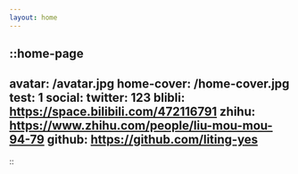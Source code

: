 ```yaml
--- 
layout: home
---
```


::home-page
---
avatar: /avatar.jpg
home-cover: /home-cover.jpg
test: 1
social:
  twitter: 123
  blibli: https://space.bilibili.com/472116791
  zhihu: https://www.zhihu.com/people/liu-mou-mou-94-79
  github: https://github.com/liting-yes
---
::
